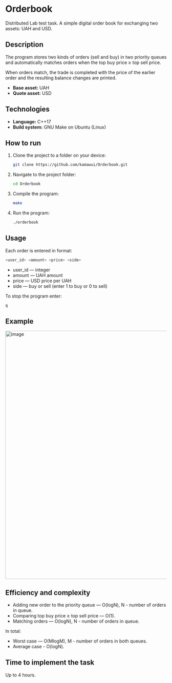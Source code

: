 # Orderbook

Distributed Lab test task. 
A simple digital order book for exchanging two assets: UAH and USD.


## Description

The program stores two kinds of orders (sell and buy) in two priority queues and automatically matches orders when the top buy price ≥ top sell price.

When orders match, the trade is completed with the price of the earlier order and the resulting balance changes are printed.

- **Base asset:** UAH  
- **Quote asset:** USD


## Technologies
- **Language:** C++17  
- **Build system:** GNU Make on Ubuntu (Linux)  

## How to run
1. Clone the project to a folder on your device:
   
   ```bash
   git clone https://github.com/kamawui/Orderbook.git
   ```
   
2. Navigate to the project folder:
   
   ```bash
   cd Orderbook
   ```
   
3. Compile the program:
   
   ```bash
   make
   ```
   
4. Run the program:
   ```bash
   ./orderbook
   ```

## Usage
Each order is entered in format: 
```bash
<user_id> <amount> <price> <side>
```
- user_id — integer
- amount — UAH amount
- price — USD price per UAH
- side — buy or sell (enter 1 to buy or 0 to sell)

To stop the program enter:
```bash
q
```

## Example
<img width="921" height="776" alt="image" src="https://github.com/user-attachments/assets/2c27b100-8d91-46e4-9aa8-5157487e8b42" />


## Efficiency and complexity
- Adding new order to the priority queue — O(logN), N - number of orders in queue.
- Comparing top buy price ≥ top sell price — O(1).
- Matching orders — O(logN), N - number of orders in queue.

In total:
- Worst case — O(MlogM), M - number of orders in both queues.
- Average case - O(logN).

## Time to implement the task
Up to 4 hours.
